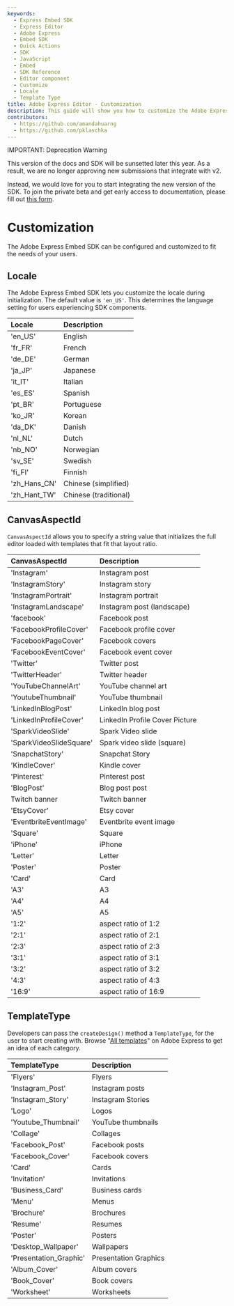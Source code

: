 ```yaml
---
keywords:
  - Express Embed SDK
  - Express Editor
  - Adobe Express
  - Embed SDK
  - Quick Actions
  - SDK
  - JavaScript
  - Embed
  - SDK Reference
  - Editor component 
  - Customize
  - Locale
  - Template Type
title: Adobe Express Editor - Customization
description: This guide will show you how to customize the Adobe Express editor component. 
contributors:
  - https://github.com/amandahuarng
  - https://github.com/pklaschka
---
```


<InlineAlert variant="warning" slots="header, text1, text2" />

IMPORTANT: Deprecation Warning

This version of the docs and SDK will be sunsetted later this year. As a result, we are no longer approving new submissions that integrate with v2.

Instead, we would love for you to start integrating the new version of the SDK. To join the private beta and get early access to documentation, please fill out [this form](https://airtable.com/shryiOk1VwoWxUCZs?prefill_Platform=Adobe%20Express%20Embed%20SDK&hide_Platform=true).

# Customization

The Adobe Express Embed SDK can be configured and customized to fit the needs of your users.

## Locale

The Adobe Express Embed SDK lets you customize the locale during initialization. The default value is `'en_US'`. This determines the language setting for users experiencing SDK components.

| Locale | Description
| :-- | :--
| 'en_US' | English
| 'fr_FR' | French
| 'de_DE' | German  
| 'ja_JP' | Japanese
| 'it_IT'| Italian
| 'es_ES'| Spanish
| 'pt_BR'| Portuguese
| 'ko_JR'| Korean  
| 'da_DK'| Danish
| 'nl_NL'| Dutch  
| 'nb_NO'| Norwegian
| 'sv_SE'| Swedish
| 'fi_FI'| Finnish
| 'zh_Hans_CN' | Chinese (simplified)
| 'zh_Hant_TW'| Chinese (traditional)

## CanvasAspectId

`CanvasAspectId` allows you to specify a string value that initializes the full editor loaded with templates that fit that layout ratio.

| CanvasAspectId | Description
| :-- | :--
| 'Instagram' | Instagram post
| 'InstagramStory' | Instagram story
| 'InstagramPortrait' | Instagram portrait
| 'InstagramLandscape' | Instagram post (landscape)
| 'facebook' | Facebook post
| 'FacebookProfileCover' | Facebook profile cover
| 'FacebookPageCover' | Facebook covers
| 'FacebookEventCover' | Facebook event cover
| 'Twitter' | Twitter post
| 'TwitterHeader' | Twitter header
| 'YouTubeChannelArt' | YouTube channel art
| 'YoutubeThumbnail' | YouTube thumbnail
| 'LinkedInBlogPost' | LinkedIn blog post
| 'LinkedInProfileCover' | LinkedIn Profile Cover Picture
| 'SparkVideoSlide' | Spark Video slide
| 'SparkVideoSlideSquare' | Spark video slide (square)
| 'SnapchatStory' | Snapchat Story
| 'KindleCover' | Kindle cover
| 'Pinterest' | Pinterest post
| 'BlogPost' | Blog post post
| Twitch banner | Twitch banner
|'EtsyCover' | Etsy cover
 'EventbriteEventImage' | Eventbrite event image
| 'Square' | Square
| 'iPhone' | iPhone
| 'Letter' | Letter
|'Poster' | Poster
| 'Card' | Card
| 'A3'  | A3
| 'A4'  | A4
| 'A5'  | A5
|'1:2' | aspect ratio of 1:2
| '2:1' | aspect ratio of 2:1
| '2:3' | aspect ratio of 2:3
| '3:1' | aspect ratio of 3:1
| '3:2' | aspect ratio of 3:2
| '4:3' | aspect ratio of 4:3
| '16:9' | aspect ratio of 16:9

## TemplateType

Developers can pass the `createDesign()` method a `TemplateType`, for the user to start creating with. Browse "[All templates](https://express.adobe.com/sp/search?homeBackType=home)" on Adobe Express to get an idea of each category.

| TemplateType | Description
| :-- | :--
| 'Flyers' | Flyers
| 'Instagram_Post' | Instagram posts
| 'Instagram_Story' | Instagram Stories
| 'Logo' | Logos
| 'Youtube_Thumbnail' | YouTube thumbnails
| 'Collage' | Collages
|'Facebook_Post' | Facebook posts
| 'Facebook_Cover' | Facebook covers
| 'Card' | Cards
| 'Invitation' | Invitations
| 'Business_Card' | Business cards
| 'Menu' | Menus
| 'Brochure' | Brochures
| 'Resume' | Resumes
| 'Poster' | Posters
| 'Desktop_Wallpaper' | Wallpapers
|'Presentation_Graphic' | Presentation Graphics
|'Album_Cover' | Album covers
| 'Book_Cover' | Book covers
| 'Worksheet' | Worksheets
